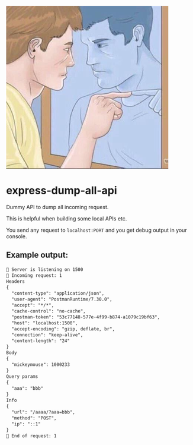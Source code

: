 ![logo](1otri4.jpg)

# express-dump-all-api

Dummy API to dump all incoming request.

This is helpful when building some local APIs etc.

You send any request to `localhost:PORT` and you get debug output in your console.

## Example output:

```
🙉 Server is listening on 1500
👃 Incoming request: 1
Headers
{
  "content-type": "application/json",
  "user-agent": "PostmanRuntime/7.30.0",
  "accept": "*/*",
  "cache-control": "no-cache",
  "postman-token": "53c77148-577e-4f99-b874-a1079c19bf63",
  "host": "localhost:1500",
  "accept-encoding": "gzip, deflate, br",
  "connection": "keep-alive",
  "content-length": "24"
}
Body
{
  "mickeymouse": 1000233
}
Query params
{
  "aaa": "bbb"
}
Info
{
  "url": "/aaaa/?aaa=bbb",
  "method": "POST",
  "ip": "::1"
}
🏁 End of request: 1
```
